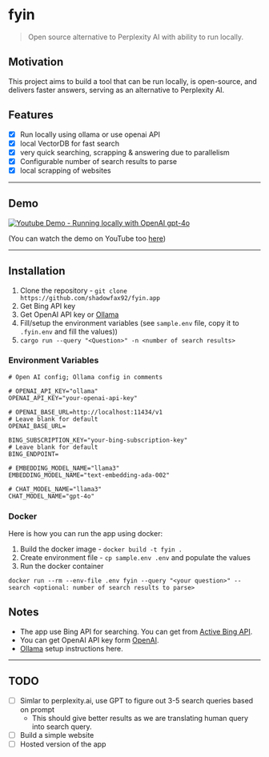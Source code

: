 # fyin
> Open source alternative to Perplexity AI with ability to run locally. 

## Motivation
This project aims to build a tool that can be run locally, is open-source, and delivers faster answers, serving as an alternative to Perplexity AI.

## Features
- [x] Run locally using ollama or use openai API
- [x] local VectorDB for fast search
- [x] very quick searching, scrapping & answering due to parallelism 
- [x] Configurable number of search results to parse
- [x] local scrapping of websites

---

## Demo

[![Youtube Demo - Running locally with OpenAI gpt-4o](https://github.com/shadowfax92/fyin-website/blob/78f9785d4905151ac1faafc6ab4bc15076bbdcf0/public/demo.gif)](https://www.youtube.com/watch?v=9tVGcPokgdo)

(You can watch the demo on YouTube too [here](https://www.youtube.com/watch?v=9tVGcPokgdo))

---

## Installation

1. Clone the repository - `git clone https://github.com/shadowfax92/fyin.app`
2. Get Bing API key
3. Get OpenAI API key or [Ollama](https://ollama.com/)
4. Fill/setup the environment variables (see `sample.env` file, copy it to `.fyin.env` and fill the values))
5. `cargo run --query "<Question>" -n <number of search results>`


### Environment Variables
```
# Open AI config; Ollama config in comments

# OPENAI_API_KEY="ollama"
OPENAI_API_KEY="your-openai-api-key"

# OPENAI_BASE_URL=http://localhost:11434/v1
# Leave blank for default
OPENAI_BASE_URL=

BING_SUBSCRIPTION_KEY="your-bing-subscription-key"
# Leave blank for default
BING_ENDPOINT=

# EMBEDDING_MODEL_NAME="llama3"
EMBEDDING_MODEL_NAME="text-embedding-ada-002"

# CHAT_MODEL_NAME="llama3"
CHAT_MODEL_NAME="gpt-4o"
```

### Docker
Here is how you can run the app using docker:
1. Build the docker image - `docker build -t fyin .`
2. Create environment file - `cp sample.env .env` and populate the values
3. Run the docker container 

`docker run --rm --env-file .env fyin --query "<your question>" --search <optional: number of search results to parse>`

## Notes
- The app use Bing API for searching. You can get from [Active Bing API](https://www.microsoft.com/en-us/bing/apis/bing-web-search-api).
- You can get OpenAI API key form [OpenAI](https://openai.com/api/).
- [Ollama](https://www.ollama.com/) setup instructions here.

---

## TODO
- [ ] Simlar to perplexity.ai, use GPT to figure out 3-5 search queries based on prompt
  - This should give better results as we are translating human query into search query.
- [ ] Build a simple website
- [ ] Hosted version of the app
